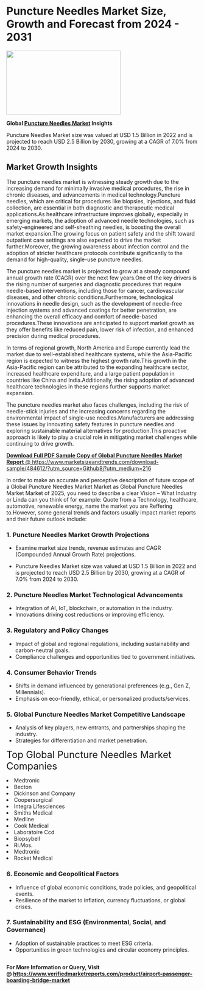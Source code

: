 <H1>Puncture Needles Market Size, Growth and Forecast from 2024 - 2031</H1><img class="aligncenter size-medium wp-image-584254" src="https://thirdeyenews.in/wp-content/uploads/2024/09/Global-Market-Research-300x168.jpeg" alt="" width="300" height="168" /><p><strong>Global&nbsp;<a href="https://www.marketsizeandtrends.com/download-sample/484612/?utm_source=Github8j?utm_medium=216">Puncture Needles Market</a> Insights</strong></p><p>Puncture Needles Market size was valued at USD 1.5 Billion in 2022 and is projected to reach USD 2.5 Billion by 2030, growing at a CAGR of 7.0% from 2024 to 2030.</p><p><h2>Market Growth Insights</h2> The puncture needles market is witnessing steady growth due to the increasing demand for minimally invasive medical procedures, the rise in chronic diseases, and advancements in medical technology.Puncture needles, which are critical for procedures like biopsies, injections, and fluid collection, are essential in both diagnostic and therapeutic medical applications.As healthcare infrastructure improves globally, especially in emerging markets, the adoption of advanced needle technologies, such as safety-engineered and self-sheathing needles, is boosting the overall market expansion.The growing focus on patient safety and the shift toward outpatient care settings are also expected to drive the market further.Moreover, the growing awareness about infection control and the adoption of stricter healthcare protocols contribute significantly to the demand for high-quality, single-use puncture needles.<p><a href="#"></a></p> <p>The puncture needles market is projected to grow at a steady compound annual growth rate (CAGR) over the next few years.One of the key drivers is the rising number of surgeries and diagnostic procedures that require needle-based interventions, including those for cancer, cardiovascular diseases, and other chronic conditions.Furthermore, technological innovations in needle design, such as the development of needle-free injection systems and advanced coatings for better penetration, are enhancing the overall efficacy and comfort of needle-based procedures.These innovations are anticipated to support market growth as they offer benefits like reduced pain, lower risk of infection, and enhanced precision during medical procedures.</p> <p>In terms of regional growth, North America and Europe currently lead the market due to well-established healthcare systems, while the Asia-Pacific region is expected to witness the highest growth rate.This growth in the Asia-Pacific region can be attributed to the expanding healthcare sector, increased healthcare expenditure, and a large patient population in countries like China and India.Additionally, the rising adoption of advanced healthcare technologies in these regions further supports market expansion.</p> <p>The puncture needles market also faces challenges, including the risk of needle-stick injuries and the increasing concerns regarding the environmental impact of single-use needles.Manufacturers are addressing these issues by innovating safety features in puncture needles and exploring sustainable material alternatives for production.This proactive approach is likely to play a crucial role in mitigating market challenges while continuing to drive growth.</p> <p><a href="#"></p><p><span class=""><strong>Download Full PDF Sample Copy of Global Puncture Needles Market Report</strong> @ <a href="https://www.marketsizeandtrends.com/download-sample/484612/?utm_source=Github8j?utm_medium=216" target="_blank">https://www.marketsizeandtrends.com/download-sample/484612/?utm_source=Github8j?utm_medium=216</a></span></p><p>In order to make an accurate and perceptive description of future scope of a Global&nbsp;Puncture Needles Market Market as Global&nbsp;Puncture Needles Market Market of 2025, you need to describe a clear Vision &ndash; What Industry or Linda can you think of for example: Quote from a Technology, healthcare, automotive, renewable energy, name the market you are Reffering to.However, some general trends and factors usually impact market reports and their future outlook include:</p><h3>1.&nbsp;<strong>Puncture Needles Market Growth Projections</strong></h3><ul><li>Examine market size trends, revenue estimates and CAGR (Compounded Annual Growth Rate) projections.</li><li><p>Puncture Needles Market size was valued at USD 1.5 Billion in 2022 and is projected to reach USD 2.5 Billion by 2030, growing at a CAGR of 7.0% from 2024 to 2030.</p></li></ul><h3>2.&nbsp;<strong>Puncture Needles Market Technological Advancements</strong></h3><ul><li>Integration of AI, IoT, blockchain, or automation in the industry.</li><li>Innovations driving cost reductions or improving efficiency.</li></ul><h3>3.&nbsp;<strong>Regulatory and Policy Changes</strong></h3><ul><li>Impact of global and regional regulations, including sustainability and carbon-neutral goals.</li><li>Compliance challenges and opportunities tied to government initiatives.</li></ul><h3>4.&nbsp;<strong>Consumer Behavior Trends</strong></h3><ul><li>Shifts in demand influenced by generational preferences (e.g., Gen Z, Millennials).</li><li>Emphasis on eco-friendly, ethical, or personalized products/services.</li></ul><h3>5.&nbsp;<strong>Global Puncture Needles Market Competitive Landscape</strong></h3><ul><li>Analysis of key players, new entrants, and partnerships shaping the industry.</li><li>Strategies for differentiation and market penetration.</li></ul><p data-pm-slice="1 1 []"><span style="color: inherit; font-family: inherit; font-size: 25px;">Top Global Puncture Needles Market Companies</span></p><div class="" data-test-id=""><p><li>Medtronic</li><li> Becton</li><li> Dickinson and Company</li><li> Coopersurgical</li><li> Integra Lifesciences</li><li> Smiths Medical</li><li> Medline</li><li> Cook Medical</li><li> Laboratoire Ccd</li><li> Biopsybell</li><li> Ri.Mos.</li><li> Medtronic</li><li> Rocket Medical</li></p></div><h3>6.&nbsp;<strong>Economic and Geopolitical Factors</strong></h3><ul><li>Influence of global economic conditions, trade policies, and geopolitical events.</li><li>Resilience of the market to inflation, currency fluctuations, or global crises.</li></ul><h3>7.&nbsp;<strong>Sustainability and ESG (Environmental, Social, and Governance)</strong></h3><ul><li>Adoption of sustainable practices to meet ESG criteria.</li><li>Opportunities in green technologies and circular economy principles.</li></ul><h2><strong style="font-size: 14px;">For More Information or Query, Visit @&nbsp;</strong><a style="background-color: #ffffff; font-size: 14px;" href="https://www.marketsizeandtrends.com/report/puncture-needles-market/" target="_blank">https://www.verifiedmarketreports.com/product/airport-passenger-boarding-bridge-market</a></h2>